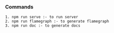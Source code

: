 ### Commands

```
1. npm run serve :- to run server
2. npm run flamegraph :- to generate flamegraph
3. npm run doc :- to generate docs
```